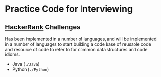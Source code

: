 # Practice Code for Interviewing
## [HackerRank](https://www.hackerrank.com/) Challenges

Has been implemented in a number of languages, and will be implemented in a number of languages to start building a code base of reusable code and resource of code to refer to for common data structures and code idioms.

  * Java (`./Java`)
  * Python (`./Python`)